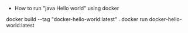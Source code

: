 

* How to run "java Hello world" using docker

docker build --tag "docker-hello-world:latest" .
docker run docker-hello-world:latest